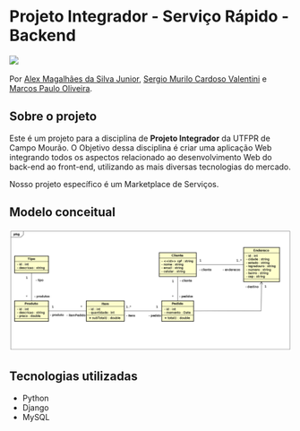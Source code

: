 # Projeto Integrador - Serviço Rápido - Backend

<img src="https://img.shields.io/npm/l/react">

Por [Alex Magalhães da Silva Junior](https://www.github.com/MagalhaesExe), [Sergio Murilo Cardoso Valentini](https://www.github.com/Goosyx) e [Marcos Paulo Oliveira](https://github.com/Marcos953).

## Sobre o projeto

Este é um projeto para a disciplina de **Projeto Integrador** da UTFPR de Campo Mourão. O Objetivo dessa disciplina é criar uma aplicação Web integrando todos os aspectos relacionado ao desenvolvimento Web do back-end ao front-end, utilizando as mais diversas tecnologias do mercado.

Nosso projeto específico é um Marketplace de Serviços.

## Modelo conceitual

![Modelo Conceitual](modelo-conceitual.png)

## Tecnologias utilizadas

- Python
- Django
- MySQL
